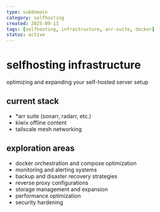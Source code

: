 ```yaml
---
type: subdomain
category: selfhosting
created: 2025-09-13
tags: [selfhosting, infrastructure, arr-suite, docker]
status: active
---
```


# selfhosting infrastructure

optimizing and expanding your self-hosted server setup

## current stack
- *arr suite (sonarr, radarr, etc.)
- kiwix offline content
- tailscale mesh networking

## exploration areas
- docker orchestration and compose optimization
- monitoring and alerting systems
- backup and disaster recovery strategies
- reverse proxy configurations
- storage management and expansion
- performance optimization
- security hardening